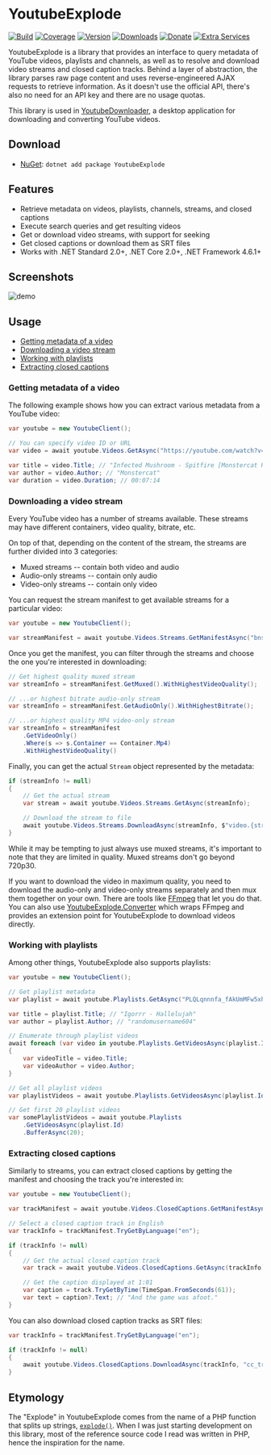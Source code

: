 # YoutubeExplode

[![Build](https://github.com/Tyrrrz/YoutubeExplode/workflows/CI/badge.svg?branch=master)](https://github.com/Tyrrrz/YoutubeExplode/actions)
[![Coverage](https://codecov.io/gh/Tyrrrz/YoutubeExplode/branch/master/graph/badge.svg)](https://codecov.io/gh/Tyrrrz/YoutubeExplode)
[![Version](https://img.shields.io/nuget/v/YoutubeExplode.svg)](https://nuget.org/packages/YoutubeExplode)
[![Downloads](https://img.shields.io/nuget/dt/YoutubeExplode.svg)](https://nuget.org/packages/YoutubeExplode)
[![Donate](https://img.shields.io/badge/donate-$$$-purple.svg)](https://tyrrrz.me/donate)
[![Extra Services](https://img.shields.io/badge/extra%20services-xs:code-blue.svg)](https://xscode.com/Tyrrrz/YoutubeExplode)

YoutubeExplode is a library that provides an interface to query metadata of YouTube videos, playlists and channels, as well as to resolve and download video streams and closed caption tracks. Behind a layer of abstraction, the library parses raw page content and uses reverse-engineered AJAX requests to retrieve information. As it doesn't use the official API, there's also no need for an API key and there are no usage quotas.

This library is used in [YoutubeDownloader](https://github.com/Tyrrrz/YoutubeDownloader), a desktop application for downloading and converting YouTube videos.

## Download

- [NuGet](https://nuget.org/packages/YoutubeExplode): `dotnet add package YoutubeExplode`

## Features

- Retrieve metadata on videos, playlists, channels, streams, and closed captions
- Execute search queries and get resulting videos
- Get or download video streams, with support for seeking
- Get closed captions or download them as SRT files
- Works with .NET Standard 2.0+, .NET Core 2.0+, .NET Framework 4.6.1+

## Screenshots

![demo](.screenshots/demo.png)

## Usage

- [Getting metadata of a video](#getting-metadata-of-a-video)
- [Downloading a video stream](#downloading-a-video-stream)
- [Working with playlists](#working-with-playlists)
- [Extracting closed captions](#extracting-closed-captions)

### Getting metadata of a video

The following example shows how you can extract various metadata from a YouTube video:

```csharp
var youtube = new YoutubeClient();

// You can specify video ID or URL
var video = await youtube.Videos.GetAsync("https://youtube.com/watch?v=bnsUkE8i0tU");

var title = video.Title; // "Infected Mushroom - Spitfire [Monstercat Release]"
var author = video.Author; // "Monstercat"
var duration = video.Duration; // 00:07:14
```

### Downloading a video stream

Every YouTube video has a number of streams available. These streams may have different containers, video quality, bitrate, etc.

On top of that, depending on the content of the stream, the streams are further divided into 3 categories:

- Muxed streams -- contain both video and audio
- Audio-only streams -- contain only audio
- Video-only streams -- contain only video

You can request the stream manifest to get available streams for a particular video:

```csharp
var youtube = new YoutubeClient();

var streamManifest = await youtube.Videos.Streams.GetManifestAsync("bnsUkE8i0tU");
```

Once you get the manifest, you can filter through the streams and choose the one you're interested in downloading:

```csharp
// Get highest quality muxed stream
var streamInfo = streamManifest.GetMuxed().WithHighestVideoQuality();

// ...or highest bitrate audio-only stream
var streamInfo = streamManifest.GetAudioOnly().WithHighestBitrate();

// ...or highest quality MP4 video-only stream
var streamInfo = streamManifest
    .GetVideoOnly()
    .Where(s => s.Container == Container.Mp4)
    .WithHighestVideoQuality()
```

Finally, you can get the actual `Stream` object represented by the metadata:

```csharp
if (streamInfo != null)
{
    // Get the actual stream
    var stream = await youtube.Videos.Streams.GetAsync(streamInfo);

    // Download the stream to file
    await youtube.Videos.Streams.DownloadAsync(streamInfo, $"video.{streamInfo.Container}");
}
```

While it may be tempting to just always use muxed streams, it's important to note that they are limited in quality.
Muxed streams don't go beyond 720p30.

If you want to download the video in maximum quality, you need to download the audio-only and video-only streams separately and then mux them together on your own.
There are tools like [FFmpeg](http://ffmpeg.org/) that let you do that.
You can also use [YoutubeExplode.Converter](https://github.com/Tyrrrz/YoutubeExplode.Converter) which wraps FFmpeg and provides an extension point for YoutubeExplode to download videos directly.

### Working with playlists

Among other things, YoutubeExplode also supports playlists:

```csharp
var youtube = new YoutubeClient();

// Get playlist metadata
var playlist = await youtube.Playlists.GetAsync("PLQLqnnnfa_fAkUmMFw5xh8Kv0S5voEjC9");

var title = playlist.Title; // "Igorrr - Hallelujah"
var author = playlist.Author; // "randomusername604"

// Enumerate through playlist videos
await foreach (var video in youtube.Playlists.GetVideosAsync(playlist.Id))
{
    var videoTitle = video.Title;
    var videoAuthor = video.Author;
}

// Get all playlist videos
var playlistVideos = await youtube.Playlists.GetVideosAsync(playlist.Id);

// Get first 20 playlist videos
var somePlaylistVideos = await youtube.Playlists
    .GetVideosAsync(playlist.Id)
    .BufferAsync(20);
```

### Extracting closed captions

Similarly to streams, you can extract closed captions by getting the manifest and choosing the track you're interested in:

```csharp
var youtube = new YoutubeClient();

var trackManifest = await youtube.Videos.ClosedCaptions.GetManifestAsync("_QdPW8JrYzQ");

// Select a closed caption track in English
var trackInfo = trackManifest.TryGetByLanguage("en");

if (trackInfo != null)
{
    // Get the actual closed caption track
    var track = await youtube.Videos.ClosedCaptions.GetAsync(trackInfo);

    // Get the caption displayed at 1:01
    var caption = track.TryGetByTime(TimeSpan.FromSeconds(61));
    var text = caption?.Text; // "And the game was afoot."
}
```

You can also download closed caption tracks as SRT files:

```csharp
var trackInfo = trackManifest.TryGetByLanguage("en");

if (trackInfo != null)
{
    await youtube.Videos.ClosedCaptions.DownloadAsync(trackInfo, "cc_track.srt");
}
```

## Etymology

The "Explode" in YoutubeExplode comes from the name of a PHP function that splits up strings, [`explode()`](https://www.php.net/manual/en/function.explode.php). When I was just starting development on this library, most of the reference source code I read was written in PHP, hence the inspiration for the name.